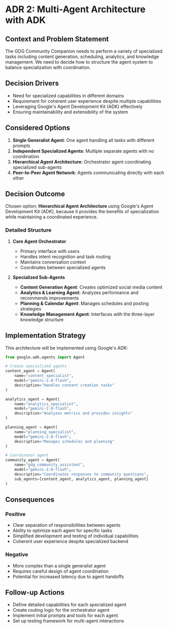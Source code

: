 # ADR 2: Multi-Agent Architecture with ADK

## Context and Problem Statement

The GDG Community Companion needs to perform a variety of specialized tasks including content generation, scheduling, analytics, and knowledge management. We need to decide how to structure the agent system to balance specialization with coordination.

## Decision Drivers

- Need for specialized capabilities in different domains
- Requirement for coherent user experience despite multiple capabilities
- Leveraging Google's Agent Development Kit (ADK) effectively
- Ensuring maintainability and extensibility of the system

## Considered Options

1. **Single Generalist Agent**: One agent handling all tasks with different prompts
2. **Independent Specialized Agents**: Multiple separate agents with no coordination
3. **Hierarchical Agent Architecture**: Orchestrator agent coordinating specialized sub-agents
4. **Peer-to-Peer Agent Network**: Agents communicating directly with each other

## Decision Outcome

Chosen option: **Hierarchical Agent Architecture** using Google's Agent Development Kit (ADK), because it provides the benefits of specialization while maintaining a coordinated experience.

### Detailed Structure

1. **Core Agent Orchestrator**
   - Primary interface with users
   - Handles intent recognition and task routing
   - Maintains conversation context
   - Coordinates between specialized agents

2. **Specialized Sub-Agents**
   - **Content Generation Agent**: Creates optimized social media content
   - **Analytics & Learning Agent**: Analyzes performance and recommends improvements
   - **Planning & Calendar Agent**: Manages schedules and posting strategies
   - **Knowledge Management Agent**: Interfaces with the three-layer knowledge structure

## Implementation Strategy

This architecture will be implemented using Google's ADK:

```python
from google.adk.agents import Agent

# Create specialized agents
content_agent = Agent(
    name="content_specialist",
    model="gemini-2.0-flash",
    description="Handles content creation tasks"
)

analytics_agent = Agent(
    name="analytics_specialist",
    model="gemini-2.0-flash",
    description="Analyzes metrics and provides insights"
)

planning_agent = Agent(
    name="planning_specialist",
    model="gemini-2.0-flash",
    description="Manages schedules and planning"
)

# Coordinator agent
community_agent = Agent(
    name="gdg_community_assistant",
    model="gemini-2.0-flash",
    description="Coordinates responses to community questions",
    sub_agents=[content_agent, analytics_agent, planning_agent]
)
```

## Consequences

### Positive

- Clear separation of responsibilities between agents
- Ability to optimize each agent for specific tasks
- Simplified development and testing of individual capabilities
- Coherent user experience despite specialized backend

### Negative

- More complex than a single generalist agent
- Requires careful design of agent coordination
- Potential for increased latency due to agent handoffs

## Follow-up Actions

- Define detailed capabilities for each specialized agent
- Create routing logic for the orchestrator agent
- Implement initial prompts and tools for each agent
- Set up testing framework for multi-agent interactions
